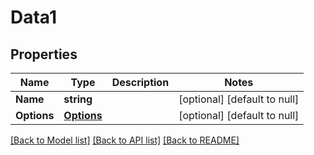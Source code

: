 # Data1

## Properties
Name | Type | Description | Notes
------------ | ------------- | ------------- | -------------
**Name** | **string** |  | [optional] [default to null]
**Options** | [**Options**](Options.md) |  | [optional] [default to null]

[[Back to Model list]](../README.md#documentation-for-models) [[Back to API list]](../README.md#documentation-for-api-endpoints) [[Back to README]](../README.md)


